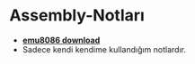 # Assembly-Notları
- [**emu8086 download**](https://emu8086-microprocessor-emulator.softonic.com.tr/)
- Sadece kendi kendime kullandığım notlardır.
